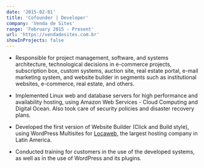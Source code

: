 ```yaml
---
date: '2015-02-01'
title: 'Cofounder | Developer'
company: 'Venda de Sites'
range: 'February 2015 - Present'
url: 'https://vendadesites.com.br'
showInProjects: false
---
```


- Responsible for project management, software, and systems architecture, technological decisions in e-commerce projects, subscription box, custom systems, auction site, real estate portal, e-mail marketing system, and website builder in segments such as institutional websites, e-commerce, real estate, and others.

- Implemented Linux web and database servers for high performance and availability hosting, using Amazon Web Services - Cloud Computing and Digital Ocean. Also took care of security policies and disaster recovery plans.

- Developed the first version of Website Builder (Click and Build style), using WordPress Multisites for [Locaweb](https://locaweb.com.br), the largest hosting company in Latin America. 

- Conducted training for customers in the use of the developed systems, as well as in the use of WordPress and its plugins.